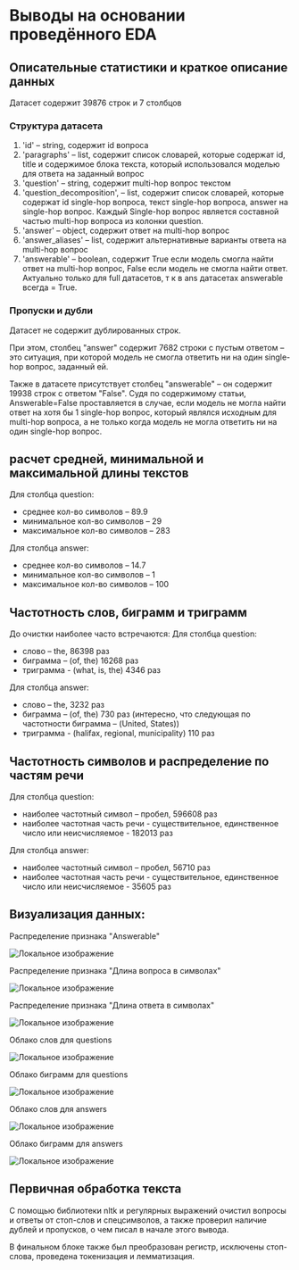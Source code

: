 # Выводы на основании проведённого EDA

## Описательные статистики и краткое описание данных

Датасет содержит 39876 строк и 7 столбцов

### Структура датасета
1. 'id' – string, содержит id вопроса
2. 'paragraphs' – list, содержит список словарей, которые содержат id, title и содержимое блока текста, который использовался моделью для ответа на заданный вопрос
3. 'question' – string, содержит multi-hop вопрос текстом
4. 'question_decomposition', – list, содержит список словарей, которые содержат id single-hop вопроса, текст single-hop вопроса, answer на single-hop вопрос. Каждый Single-hop вопрос является составной частью multi-hop вопроса из колонки question.
5. 'answer' – object, содержит ответ на multi-hop вопрос
6. 'answer_aliases' – list, содержит альтернативные варианты ответа на multi-hop вопрос
7. 'answerable' – boolean, содержит True если модель смогла найти ответ на multi-hop вопрос, False если модель не смогла найти ответ. Актуально только для full датасетов, т к в ans датасетах answerable всегда = True.

### Пропуски и дубли
Датасет не содержит дублированных строк.

При этом, столбец "answer" содержит 7682 строки с пустым ответом – это ситуация, при которой модель не смогла ответить ни на один single-hop вопрос, заданный ей.

Также в датасете присутствует столбец "answerable" – он содержит 19938 строк с ответом "False". Судя по содержимому статьи, Answerable=False проставляется в случае, если модель не могла найти ответ на хотя бы 1 single-hop вопрос, который являлся исходным для multi-hop вопроса, а не только когда модель не могла ответить ни на один single-hop вопрос.

## расчет средней, минимальной и максимальной длины текстов

Для столбца question:
- среднее кол-во символов – 89.9
- минимальное кол-во символов – 29
- максимальное кол-во символов – 283


Для столбца answer:
- среднее кол-во символов – 14.7
- минимальное кол-во символов – 1
- максимальное кол-во символов – 100

## Частотность слов, биграмм и триграмм

До очистки наиболее часто встречаются:
Для столбца question:
- слово – the, 86398 раз
- биграмма – (of, the) 16268 раз
- триграмма - (what, is, the) 4346 раз

Для столбца answer:
- слово – the, 3232 раз
- биграмма – (of, the) 730 раз (интересно, что следующая по частотности биграмма – (United, States))
- триграмма - (halifax, regional, municipality)	110 раз

## Частотность символов и распределение по частям речи

Для столбца question:
- наиболее частотный символ – пробел, 596608 раз
- наиболее частотная часть речи - существительное, единственное число или неисчисляемое - 182013 раз

Для столбца answer:
- наиболее частотный символ – пробел, 56710 раз
- наиболее частотная часть речи - существительное, единственное число или неисчисляемое - 35605 раз


## Визуализация данных:

Распределение признака "Answerable"

![Локальное изображение](./images/answerable.png)

Распределение признака "Длина вопроса в символах"

![Локальное изображение](./images/question_len.png)

Распределение признака "Длина ответа в символах"

![Локальное изображение](./images/answer_len.png)

Облако слов для questions

![Локальное изображение](./images/cloud_words_questions.png)

Облако биграмм для questions

![Локальное изображение](./images/cloud_bigrams_questions.png)

Облако слов для answers

![Локальное изображение](./images/cloud_words_answers.png)

Облако биграмм для answers

![Локальное изображение](./images/cloud_bigrams_answers.png)

## Первичная обработка текста

С помощью библиотеки nltk и регулярных выражений очистил вопросы и ответы от стоп-слов и спецсимволов, а также проверил наличие дублей и пропусков, о чем писал в начале этого вывода.

В финальном блоке также был преобразован регистр, исключены стоп-слова, проведена токенизация и лемматизация.



